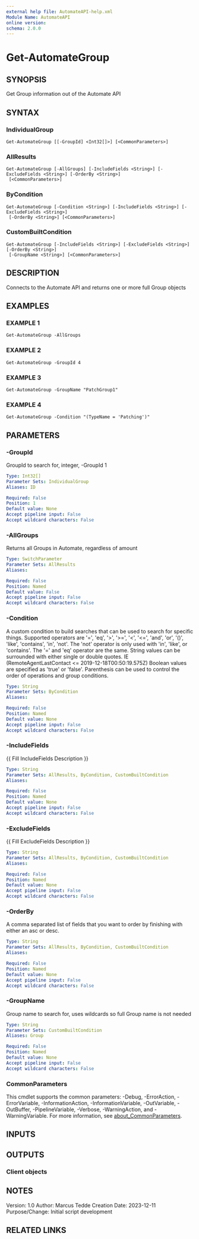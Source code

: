 ```yaml
---
external help file: AutomateAPI-help.xml
Module Name: AutomateAPI
online version:
schema: 2.0.0
---
```


# Get-AutomateGroup

## SYNOPSIS
Get Group information out of the Automate API

## SYNTAX

### IndividualGroup
```
Get-AutomateGroup [[-GroupId] <Int32[]>] [<CommonParameters>]
```

### AllResults
```
Get-AutomateGroup [-AllGroups] [-IncludeFields <String>] [-ExcludeFields <String>] [-OrderBy <String>]
 [<CommonParameters>]
```

### ByCondition
```
Get-AutomateGroup [-Condition <String>] [-IncludeFields <String>] [-ExcludeFields <String>]
 [-OrderBy <String>] [<CommonParameters>]
```

### CustomBuiltCondition
```
Get-AutomateGroup [-IncludeFields <String>] [-ExcludeFields <String>] [-OrderBy <String>]
 [-GroupName <String>] [<CommonParameters>]
```

## DESCRIPTION
Connects to the Automate API and returns one or more full Group objects

## EXAMPLES

### EXAMPLE 1
```
Get-AutomateGroup -AllGroups
```

### EXAMPLE 2
```
Get-AutomateGroup -GroupId 4
```

### EXAMPLE 3
```
Get-AutomateGroup -GroupName "PatchGroup1"
```

### EXAMPLE 4
```
Get-AutomateGroup -Condition "(TypeName = 'Patching')"
```

## PARAMETERS

### -GroupId
GroupId to search for, integer, -GroupId 1

```yaml
Type: Int32[]
Parameter Sets: IndividualGroup
Aliases: ID

Required: False
Position: 1
Default value: None
Accept pipeline input: False
Accept wildcard characters: False
```

### -AllGroups
Returns all Groups in Automate, regardless of amount

```yaml
Type: SwitchParameter
Parameter Sets: AllResults
Aliases:

Required: False
Position: Named
Default value: False
Accept pipeline input: False
Accept wildcard characters: False
```

### -Condition
A custom condition to build searches that can be used to search for specific things.
Supported operators are '=', 'eq', '\>', '\>=', '\<', '\<=', 'and', 'or', '()', 'like', 'contains', 'in', 'not'.
The 'not' operator is only used with 'in', 'like', or 'contains'.
The '=' and 'eq' operator are the same.
String values can be surrounded with either single or double quotes.
IE (RemoteAgentLastContact \<= 2019-12-18T00:50:19.575Z)
Boolean values are specified as 'true' or 'false'.
Parenthesis can be used to control the order of operations and group conditions.

```yaml
Type: String
Parameter Sets: ByCondition
Aliases:

Required: False
Position: Named
Default value: None
Accept pipeline input: False
Accept wildcard characters: False
```

### -IncludeFields
{{ Fill IncludeFields Description }}

```yaml
Type: String
Parameter Sets: AllResults, ByCondition, CustomBuiltCondition
Aliases:

Required: False
Position: Named
Default value: None
Accept pipeline input: False
Accept wildcard characters: False
```

### -ExcludeFields
{{ Fill ExcludeFields Description }}

```yaml
Type: String
Parameter Sets: AllResults, ByCondition, CustomBuiltCondition
Aliases:

Required: False
Position: Named
Default value: None
Accept pipeline input: False
Accept wildcard characters: False
```

### -OrderBy
A comma separated list of fields that you want to order by finishing with either an asc or desc.

```yaml
Type: String
Parameter Sets: AllResults, ByCondition, CustomBuiltCondition
Aliases:

Required: False
Position: Named
Default value: None
Accept pipeline input: False
Accept wildcard characters: False
```

### -GroupName
Group name to search for, uses wildcards so full Group name is not needed

```yaml
Type: String
Parameter Sets: CustomBuiltCondition
Aliases: Group

Required: False
Position: Named
Default value: None
Accept pipeline input: False
Accept wildcard characters: False
```

### CommonParameters
This cmdlet supports the common parameters: -Debug, -ErrorAction, -ErrorVariable, -InformationAction, -InformationVariable, -OutVariable, -OutBuffer, -PipelineVariable, -Verbose, -WarningAction, and -WarningVariable. For more information, see [about_CommonParameters](http://go.microsoft.com/fwlink/?LinkID=113216).

## INPUTS

## OUTPUTS

### Client objects
## NOTES
Version:        1.0
Author:         Marcus Tedde
Creation Date:  2023-12-11
Purpose/Change: Initial script development

## RELATED LINKS
